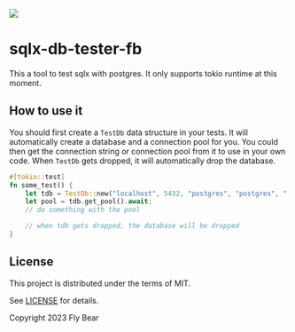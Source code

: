 ![](https://github.com/tyrchen/rust-lib-template/workflows/build/badge.svg)

# sqlx-db-tester-fb

This a tool to test sqlx with postgres. It only supports tokio runtime at this moment.

## How to use it

You should first create a `TestDb` data structure in your tests. It will automatically create a database and a connection pool for you. You could then get the connection string or connection pool from it to use in your own code. When `TestDb` gets dropped, it will automatically drop the database.

```rust
#[tokio::test]
fn some_test() {
    let tdb = TestDb::new("localhost", 5432, "postgres", "postgres", "./migrations");
    let pool = tdb.get_pool().await;
    // do something with the pool

    // when tdb gets dropped, the database will be dropped
}
```

## License

This project is distributed under the terms of MIT.

See [LICENSE](LICENSE.md) for details.

Copyright 2023 Fly Bear
